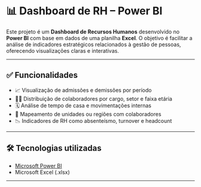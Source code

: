 # 📊 Dashboard de RH – Power BI

Este projeto é um **Dashboard de Recursos Humanos** desenvolvido no **Power BI** com base em dados de uma planilha **Excel**. O objetivo é facilitar a análise de indicadores estratégicos relacionados à gestão de pessoas, oferecendo visualizações claras e interativas.

---

## ✅ Funcionalidades

- 📈 Visualização de admissões e demissões por período  
- 🧑‍💼 Distribuição de colaboradores por cargo, setor e faixa etária  
- 🗓 Análise de tempo de casa e movimentações internas  
- 📍 Mapeamento de unidades ou regiões com colaboradores  
- 📉 Indicadores de RH como absenteísmo, turnover e headcount

---

## 🛠 Tecnologias utilizadas

- [Microsoft Power BI](https://powerbi.microsoft.com/)  
- Microsoft Excel (.xlsx)

---


